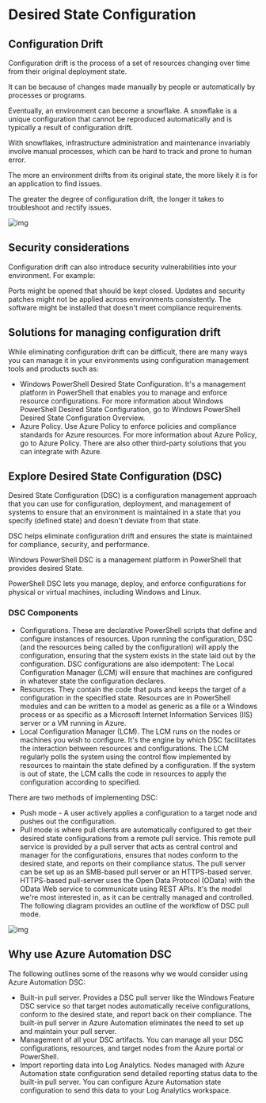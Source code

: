 # Desired State Configuration

## Configuration Drift

Configuration drift is the process of a set of resources changing over time from their original deployment state.

It can be because of changes made manually by people or automatically by processes or programs.

Eventually, an environment can become a snowflake. A snowflake is a unique configuration that cannot be reproduced automatically and is typically a result of configuration drift.

With snowflakes, infrastructure administration and maintenance invariably involve manual processes, which can be hard to track and prone to human error.

The more an environment drifts from its original state, the more likely it is for an application to find issues.

The greater the degree of configuration drift, the longer it takes to troubleshoot and rectify issues.

![img](https://docs.microsoft.com/en-us/learn/wwl-azure/implement-desired-state-configuration-dsc/media/configuration-drift-44f43cbe.png)

## Security considerations

Configuration drift can also introduce security vulnerabilities into your environment. For example:

Ports might be opened that should be kept closed.
Updates and security patches might not be applied across environments consistently.
The software might be installed that doesn't meet compliance requirements.

## Solutions for managing configuration drift

While eliminating configuration drift can be difficult, there are many ways you can manage it in your environments using configuration management tools and products such as:

- Windows PowerShell Desired State Configuration. It's a management platform in PowerShell that enables you to manage and enforce resource configurations. For more information about Windows PowerShell Desired State Configuration, go to Windows PowerShell Desired State Configuration Overview.
- Azure Policy. Use Azure Policy to enforce policies and compliance standards for Azure resources. For more information about Azure Policy, go to Azure Policy.
There are also other third-party solutions that you can integrate with Azure.

## Explore Desired State Configuration (DSC)

Desired State Configuration (DSC) is a configuration management approach that you can use for configuration, deployment, and management of systems to ensure that an environment is maintained in a state that you specify (defined state) and doesn't deviate from that state.

DSC helps eliminate configuration drift and ensures the state is maintained for compliance, security, and performance.

Windows PowerShell DSC is a management platform in PowerShell that provides desired State.

PowerShell DSC lets you manage, deploy, and enforce configurations for physical or virtual machines, including Windows and Linux.

### DSC Components

- Configurations. These are declarative PowerShell scripts that define and configure instances of resources. Upon running the configuration, DSC (and the resources being called by the configuration) will apply the configuration, ensuring that the system exists in the state laid out by the configuration. DSC configurations are also idempotent: The Local Configuration Manager (LCM) will ensure that machines are configured in whatever state the configuration declares.
- Resources. They contain the code that puts and keeps the target of a configuration in the specified state. Resources are in PowerShell modules and can be written to a model as generic as a file or a Windows process or as specific as a Microsoft Internet Information Services (IIS) server or a VM running in Azure.
- Local Configuration Manager (LCM). The LCM runs on the nodes or machines you wish to configure. It's the engine by which DSC facilitates the interaction between resources and configurations. The LCM regularly polls the system using the control flow implemented by resources to maintain the state defined by a configuration. If the system is out of state, the LCM calls the code in resources to apply the configuration according to specified.

There are two methods of implementing DSC:

- Push mode - A user actively applies a configuration to a target node and pushes out the configuration.
- Pull mode is where pull clients are automatically configured to get their desired state configurations from a remote pull service. This remote pull service is provided by a pull server that acts as central control and manager for the configurations, ensures that nodes conform to the desired state, and reports on their compliance status. The pull server can be set up as an SMB-based pull server or an HTTPS-based server. HTTPS-based pull-server uses the Open Data Protocol (OData) with the OData Web service to communicate using REST APIs. It's the model we're most interested in, as it can be centrally managed and controlled. The following diagram provides an outline of the workflow of DSC pull mode.

![img](https://docs.microsoft.com/en-us/learn/wwl-azure/implement-desired-state-configuration-dsc/media/dsc2-6e218006.png)

## Why use Azure Automation DSC

The following outlines some of the reasons why we would consider using Azure Automation DSC:

- Built-in pull server. Provides a DSC pull server like the Windows Feature DSC service so that target nodes automatically receive configurations, conform to the desired state, and report back on their compliance. The built-in pull server in Azure Automation eliminates the need to set up and maintain your pull server.
- Management of all your DSC artifacts. You can manage all your DSC configurations, resources, and target nodes from the Azure portal or PowerShell.
- Import reporting data into Log Analytics. Nodes managed with Azure Automation state configuration send detailed reporting status data to the built-in pull server. You can configure Azure Automation state configuration to send this data to your Log Analytics workspace.